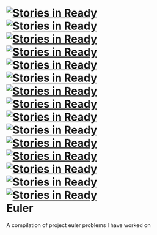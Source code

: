[![Stories in Ready](https://badge.waffle.io/willpiers/euler.png)](http://waffle.io/willpiers/euler)  
[![Stories in Ready](https://badge.waffle.io/willpiers/euler.png)](http://waffle.io/willpiers/euler)  
[![Stories in Ready](https://badge.waffle.io/willpiers/euler.png)](http://waffle.io/willpiers/euler)  
[![Stories in Ready](https://badge.waffle.io/willpiers/euler.png)](http://waffle.io/willpiers/euler)  
[![Stories in Ready](https://badge.waffle.io/willpiers/euler.png)](http://waffle.io/willpiers/euler)  
[![Stories in Ready](https://badge.waffle.io/willpiers/euler.png)](http://waffle.io/willpiers/euler)  
[![Stories in Ready](https://badge.waffle.io/willpiers/euler.png)](http://waffle.io/willpiers/euler)  
[![Stories in Ready](https://badge.waffle.io/willpiers/euler.png)](http://waffle.io/willpiers/euler)  
[![Stories in Ready](https://badge.waffle.io/willpiers/euler.png)](http://waffle.io/willpiers/euler)  
[![Stories in Ready](https://badge.waffle.io/willpiers/euler.png)](http://waffle.io/willpiers/euler)  
[![Stories in Ready](https://badge.waffle.io/willpiers/euler.png)](http://waffle.io/willpiers/euler)  
[![Stories in Ready](https://badge.waffle.io/willpiers/euler.png)](http://waffle.io/willpiers/euler)  
[![Stories in Ready](https://badge.waffle.io/willpiers/euler.png)](http://waffle.io/willpiers/euler)  
[![Stories in Ready](https://badge.waffle.io/willpiers/euler.png)](http://waffle.io/willpiers/euler)  
[![Stories in Ready](https://badge.waffle.io/willpiers/euler.png)](http://waffle.io/willpiers/euler)  
Euler
=====

A compilation of project euler problems I have worked on
